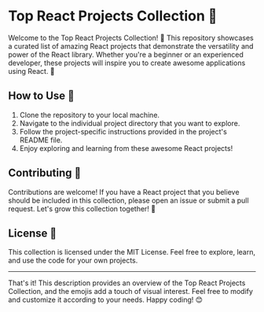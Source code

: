 
# Top React Projects Collection 🚀

Welcome to the Top React Projects Collection! 🎉 This repository showcases a curated list of amazing React projects that demonstrate the versatility and power of the React library. Whether you're a beginner or an experienced developer, these projects will inspire you to create awesome applications using React. 💪

## How to Use 🚀

1. Clone the repository to your local machine.
2. Navigate to the individual project directory that you want to explore.
3. Follow the project-specific instructions provided in the project's README file.
4. Enjoy exploring and learning from these awesome React projects!

## Contributing 👥

Contributions are welcome! If you have a React project that you believe should be included in this collection, please open an issue or submit a pull request. Let's grow this collection together! 🌱

## License 📜

This collection is licensed under the MIT License. Feel free to explore, learn, and use the code for your own projects.

---

That's it! This description provides an overview of the Top React Projects Collection, and the emojis add a touch of visual interest. Feel free to modify and customize it according to your needs. Happy coding! 😊
